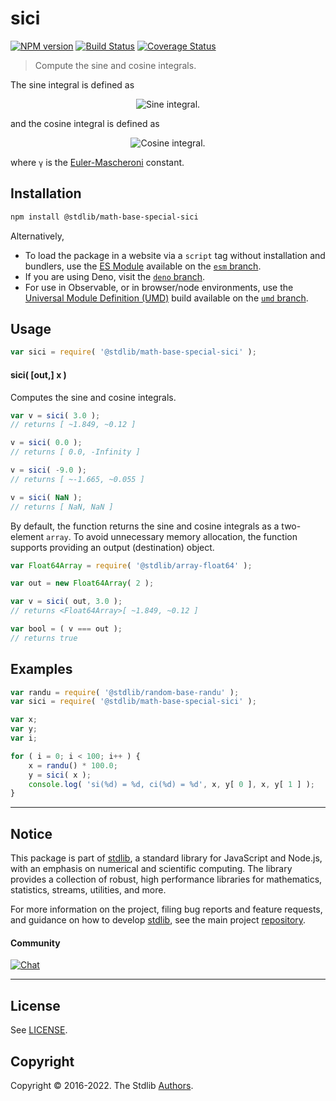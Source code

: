<!--

@license Apache-2.0

Copyright (c) 2018 The Stdlib Authors.

Licensed under the Apache License, Version 2.0 (the "License");
you may not use this file except in compliance with the License.
You may obtain a copy of the License at

   http://www.apache.org/licenses/LICENSE-2.0

Unless required by applicable law or agreed to in writing, software
distributed under the License is distributed on an "AS IS" BASIS,
WITHOUT WARRANTIES OR CONDITIONS OF ANY KIND, either express or implied.
See the License for the specific language governing permissions and
limitations under the License.

-->

# sici

[![NPM version][npm-image]][npm-url] [![Build Status][test-image]][test-url] [![Coverage Status][coverage-image]][coverage-url] <!-- [![dependencies][dependencies-image]][dependencies-url] -->

> Compute the sine and cosine integrals.

<section class="intro">

The sine integral is defined as

<!-- <equation class="equation" label="eq:sine_integral" align="center" raw="\int_0^x \frac{\sin t}{t}\; dt" alt="Sine integral."> -->

<div class="equation" align="center" data-raw-text="\int_0^x \frac{\sin t}{t}\; dt" data-equation="eq:sine_integral">
    <img src="https://cdn.jsdelivr.net/gh/stdlib-js/stdlib@bb29798906e119fcb2af99e94b60407a270c9b32/lib/node_modules/@stdlib/math/base/special/sici/docs/img/equation_sine_integral.svg" alt="Sine integral.">
    <br>
</div>

<!-- </equation> -->

and the cosine integral is defined as

<!-- <equation class="equation" label="eq:cosine_integral" align="center" raw="\gamma + \log( x ) + \int_0^x \frac{\cos t - 1}{t}\; dt" alt="Cosine integral."> -->

<div class="equation" align="center" data-raw-text="\gamma + \log( x ) + \int_0^x \frac{\cos t - 1}{t}\; dt" data-equation="eq:cosine_integral">
    <img src="https://cdn.jsdelivr.net/gh/stdlib-js/stdlib@bb29798906e119fcb2af99e94b60407a270c9b32/lib/node_modules/@stdlib/math/base/special/sici/docs/img/equation_cosine_integral.svg" alt="Cosine integral.">
    <br>
</div>

<!-- </equation> -->

where `γ` is the [Euler-Mascheroni][eulergamma] constant.

</section>

<!-- /.intro -->

<section class="installation">

## Installation

```bash
npm install @stdlib/math-base-special-sici
```

Alternatively,

-   To load the package in a website via a `script` tag without installation and bundlers, use the [ES Module][es-module] available on the [`esm` branch][esm-url].
-   If you are using Deno, visit the [`deno` branch][deno-url].
-   For use in Observable, or in browser/node environments, use the [Universal Module Definition (UMD)][umd] build available on the [`umd` branch][umd-url].

</section>

<section class="usage">

## Usage

```javascript
var sici = require( '@stdlib/math-base-special-sici' );
```

#### sici( \[out,] x )

Computes the sine and cosine integrals.

```javascript
var v = sici( 3.0 );
// returns [ ~1.849, ~0.12 ]

v = sici( 0.0 );
// returns [ 0.0, -Infinity ]

v = sici( -9.0 );
// returns [ ~-1.665, ~0.055 ]

v = sici( NaN );
// returns [ NaN, NaN ]
```

By default, the function returns the sine and cosine integrals as a two-element `array`. To avoid unnecessary memory allocation, the function supports providing an output (destination) object.

```javascript
var Float64Array = require( '@stdlib/array-float64' );

var out = new Float64Array( 2 );

var v = sici( out, 3.0 );
// returns <Float64Array>[ ~1.849, ~0.12 ]

var bool = ( v === out );
// returns true
```

</section>

<!-- /.usage -->

<section class="examples">

## Examples

<!-- eslint no-undef: "error" -->

```javascript
var randu = require( '@stdlib/random-base-randu' );
var sici = require( '@stdlib/math-base-special-sici' );

var x;
var y;
var i;

for ( i = 0; i < 100; i++ ) {
    x = randu() * 100.0;
    y = sici( x );
    console.log( 'si(%d) = %d, ci(%d) = %d', x, y[ 0 ], x, y[ 1 ] );
}
```

</section>

<!-- /.examples -->

<!-- Section for related `stdlib` packages. Do not manually edit this section, as it is automatically populated. -->

<section class="related">

</section>

<!-- /.related -->

<!-- Section for all links. Make sure to keep an empty line after the `section` element and another before the `/section` close. -->


<section class="main-repo" >

* * *

## Notice

This package is part of [stdlib][stdlib], a standard library for JavaScript and Node.js, with an emphasis on numerical and scientific computing. The library provides a collection of robust, high performance libraries for mathematics, statistics, streams, utilities, and more.

For more information on the project, filing bug reports and feature requests, and guidance on how to develop [stdlib][stdlib], see the main project [repository][stdlib].

#### Community

[![Chat][chat-image]][chat-url]

---

## License

See [LICENSE][stdlib-license].


## Copyright

Copyright &copy; 2016-2022. The Stdlib [Authors][stdlib-authors].

</section>

<!-- /.stdlib -->

<!-- Section for all links. Make sure to keep an empty line after the `section` element and another before the `/section` close. -->

<section class="links">

[npm-image]: http://img.shields.io/npm/v/@stdlib/math-base-special-sici.svg
[npm-url]: https://npmjs.org/package/@stdlib/math-base-special-sici

[test-image]: https://github.com/stdlib-js/math-base-special-sici/actions/workflows/test.yml/badge.svg?branch=main
[test-url]: https://github.com/stdlib-js/math-base-special-sici/actions/workflows/test.yml?query=branch:main

[coverage-image]: https://img.shields.io/codecov/c/github/stdlib-js/math-base-special-sici/main.svg
[coverage-url]: https://codecov.io/github/stdlib-js/math-base-special-sici?branch=main

<!--

[dependencies-image]: https://img.shields.io/david/stdlib-js/math-base-special-sici.svg
[dependencies-url]: https://david-dm.org/stdlib-js/math-base-special-sici/main

-->

[chat-image]: https://img.shields.io/gitter/room/stdlib-js/stdlib.svg
[chat-url]: https://gitter.im/stdlib-js/stdlib/

[stdlib]: https://github.com/stdlib-js/stdlib

[stdlib-authors]: https://github.com/stdlib-js/stdlib/graphs/contributors

[umd]: https://github.com/umdjs/umd
[es-module]: https://developer.mozilla.org/en-US/docs/Web/JavaScript/Guide/Modules

[deno-url]: https://github.com/stdlib-js/math-base-special-sici/tree/deno
[umd-url]: https://github.com/stdlib-js/math-base-special-sici/tree/umd
[esm-url]: https://github.com/stdlib-js/math-base-special-sici/tree/esm

[stdlib-license]: https://raw.githubusercontent.com/stdlib-js/math-base-special-sici/main/LICENSE

[eulergamma]: http://mathworld.wolfram.com/Euler-MascheroniConstant.html

</section>

<!-- /.links -->
